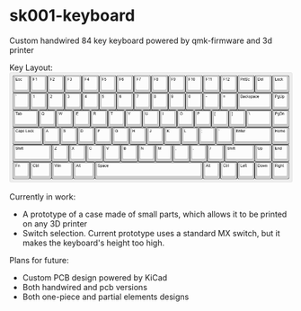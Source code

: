 # sk001-keyboard
Custom handwired 84 key keyboard powered by qmk-firmware and 3d printer

Key Layout:  
![Layout](/sk001-keyboard-layout.png)

Currently in work:
* A prototype of a case made of small parts, which allows it to be printed on any 3D printer
* Switch selection. Current prototype uses a standard MX switch, but it makes the keyboard's height too high.

Plans for future:
* Custom PCB design powered by KiCad
* Both handwired and pcb versions
* Both one-piece and partial elements designs
